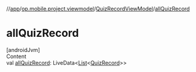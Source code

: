 //[app](../../../index.md)/[op.mobile.project.viewmodel](../index.md)/[QuizRecordViewModel](index.md)/[allQuizRecord](all-quiz-record.md)



# allQuizRecord  
[androidJvm]  
Content  
val [allQuizRecord](all-quiz-record.md): LiveData<[List](https://kotlinlang.org/api/latest/jvm/stdlib/kotlin.collections/-list/index.html)<[QuizRecord](../../op.mobile.project.model/-quiz-record/index.md)>>  



